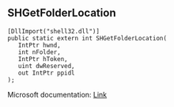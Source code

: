 ## SHGetFolderLocation

```
[DllImport("shell32.dll")]
public static extern int SHGetFolderLocation(
   IntPtr hwnd,
   int nFolder,
   IntPtr hToken,
   uint dwReserved,
   out IntPtr ppidl
);
```

Microsoft documentation: [Link](https://docs.microsoft.com/en-us/windows/win32/api/shlobj_core/nf-shlobj_core-shgetfolderlocation)
